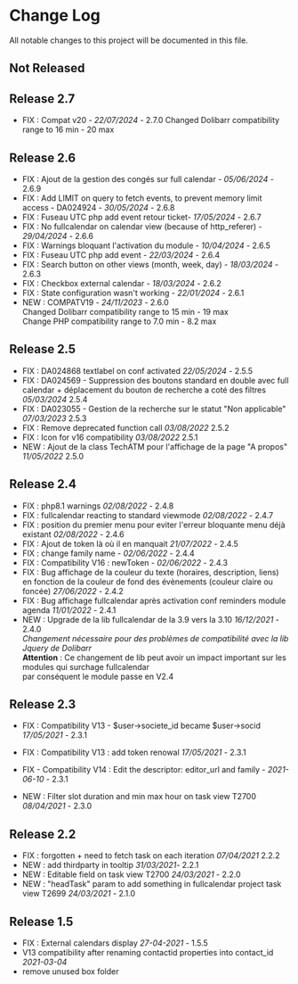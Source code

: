# Change Log
All notable changes to this project will be documented in this file.

## Not Released



## Release 2.7

- FIX : Compat v20 - *22/07/2024* - 2.7.0
  Changed Dolibarr compatibility range to 16 min - 20 max

## Release 2.6

- FIX : Ajout de la gestion des congés sur full calendar - *05/06/2024* - 2.6.9
- FIX : Add LIMIT on query to fetch events, to prevent memory limit access - DA024924 - *30/05/2024* - 2.6.8
- FIX : Fuseau UTC php add event retour ticket- *17/05/2024* - 2.6.7
- FIX : No fullcalendar on calendar view (because of http_referer) - *29/04/2024* - 2.6.6 
- FIX : Warnings bloquant l'activation du module - *10/04/2024* - 2.6.5
- FIX : Fuseau UTC php add event - *22/03/2024* - 2.6.4
- FIX : Search button on other views (month, week, day) - *18/03/2024* - 2.6.3
- FIX : Checkbox external calendar - *18/03/2024* - 2.6.2
- FIX : State configuration wasn't working - *22/01/2024* - 2.6.1
- NEW : COMPATV19 - *24/11/2023* - 2.6.0  
  Changed Dolibarr compatibility range to 15 min - 19 max  
  Change PHP compatibility range to 7.0 min - 8.2 max

## Release 2.5

- FIX :  DA024868 textlabel on conf activated *22/05/2024* - 2.5.5  
- FIX : DA024569 - Suppression des boutons standard en double avec full calendar + déplacement du bouton de recherche a coté des filtres *05/03/2024* 2.5.4
- FIX : DA023055 - Gestion de la recherche sur le statut "Non applicable" *07/03/2023* 2.5.3
- FIX : Remove deprecated function call *03/08/2022* 2.5.2
- FIX : Icon for v16 compatibility *03/08/2022* 2.5.1
- NEW : Ajout de la class TechATM pour l'affichage de la page "A propos" *11/05/2022* 2.5.0

## Release 2.4

- FIX : php8.1 warnings *02/08/2022* - 2.4.8
- FIX : fullcalendar reacting to standard viewmode *02/08/2022* - 2.4.7
- FIX : position du premier menu pour eviter l'erreur bloquante menu déjà existant *02/08/2022* - 2.4.6
- FIX : Ajout de token là où il en manquait *21/07/2022* - 2.4.5
- FIX : change family name - *02/06/2022* - 2.4.4
- FIX : Compatibility V16 : newToken - *02/06/2022* - 2.4.3
- FIX : Bug affichage de la couleur du texte (horaires, description, liens) en fonction de la couleur de fond des évènements (couleur claire ou foncée) *27/06/2022* - 2.4.2
- FIX : Bug affichage fullcalendar après activation conf reminders module agenda *11/01/2022* - 2.4.1
- NEW : Upgrade de la lib fullcalendar de la 3.9 vers la 3.10 *16/12/2021* - 2.4.0  
   *Changement nécessaire pour des problèmes de compatibilité avec la lib Jquery de Dolibarr*  
   **Attention** : Ce changement de lib peut avoir un impact important sur les modules qui surchage fullcalendar  
   par conséquent le module passe en V2.4

## Release 2.3

- FIX : Compatibility V13 - $user->societe_id became $user->socid *17/05/2021* - 2.3.1
- FIX : Compatibility V13 : add token renowal *17/05/2021* - 2.3.1
- FIX - Compatibility V14 : Edit the descriptor: editor_url and family - *2021-06-10* - 2.3.1

- NEW : Filter slot duration and min max hour on task view T2700 *08/04/2021* - 2.3.0

## Release 2.2

- FIX : forgotten </strong> + need to fetch task on each iteration *07/04/2021* 2.2.2
- NEW : add thirdparty in tooltip *31/03/2021*- 2.2.1
- NEW : Editable field on task view T2700 *24/03/2021* - 2.2.0
- NEW : "headTask" param to add something in fullcalendar project task view T2699 *24/03/2021* - 2.1.0

## Release 1.5

- FIX : External calendars display *27-04-2021* - 1.5.5
- V13 compatibility after renaming contactid properties into contact_id *2021-03-04*
- remove unused box folder
